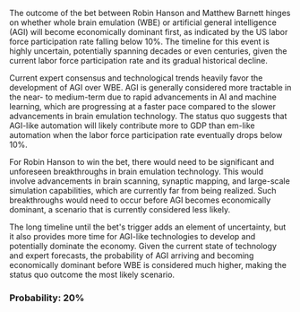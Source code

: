 The outcome of the bet between Robin Hanson and Matthew Barnett hinges on whether whole brain emulation (WBE) or artificial general intelligence (AGI) will become economically dominant first, as indicated by the US labor force participation rate falling below 10%. The timeline for this event is highly uncertain, potentially spanning decades or even centuries, given the current labor force participation rate and its gradual historical decline.

Current expert consensus and technological trends heavily favor the development of AGI over WBE. AGI is generally considered more tractable in the near- to medium-term due to rapid advancements in AI and machine learning, which are progressing at a faster pace compared to the slower advancements in brain emulation technology. The status quo suggests that AGI-like automation will likely contribute more to GDP than em-like automation when the labor force participation rate eventually drops below 10%.

For Robin Hanson to win the bet, there would need to be significant and unforeseen breakthroughs in brain emulation technology. This would involve advancements in brain scanning, synaptic mapping, and large-scale simulation capabilities, which are currently far from being realized. Such breakthroughs would need to occur before AGI becomes economically dominant, a scenario that is currently considered less likely.

The long timeline until the bet's trigger adds an element of uncertainty, but it also provides more time for AGI-like technologies to develop and potentially dominate the economy. Given the current state of technology and expert forecasts, the probability of AGI arriving and becoming economically dominant before WBE is considered much higher, making the status quo outcome the most likely scenario.

### Probability: 20%